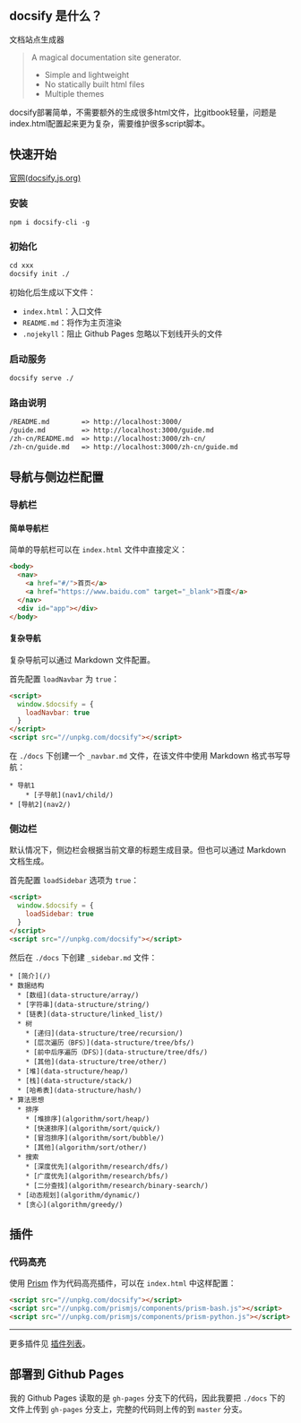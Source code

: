## docsify 是什么？

文档站点生成器

> A magical documentation site generator.
>
> - Simple and lightweight
> - No statically built html files
> - Multiple themes

docsify部署简单，不需要额外的生成很多html文件，比gitbook轻量，问题是index.html配置起来更为复杂，需要维护很多script脚本。

## 快速开始

[官网(docsify.js.org)](https://docsify.js.org/#/zh-cn/quickstart)

### 安装

```text
npm i docsify-cli -g
```

### 初始化

```html
cd xxx
docsify init ./
```

初始化后生成以下文件：

- `index.html`：入口文件
- `README.md`：将作为主页渲染
- `.nojekyll`：阻止 Github Pages 忽略以下划线开头的文件

### 启动服务

```html
docsify serve ./
```

### 路由说明

```html
/README.md        => http://localhost:3000/
/guide.md         => http://localhost:3000/guide.md
/zh-cn/README.md  => http://localhost:3000/zh-cn/
/zh-cn/guide.md   => http://localhost:3000/zh-cn/guide.md
```

## 导航与侧边栏配置

### 导航栏

#### 简单导航栏

简单的导航栏可以在 `index.html` 文件中直接定义：

```html
<body>
  <nav>
    <a href="#/">首页</a>
    <a href="https://www.baidu.com" target="_blank">百度</a>
  </nav>
  <div id="app"></div>
</body>
```

#### 复杂导航

复杂导航可以通过 Markdown 文件配置。

首先配置 `loadNavbar` 为 `true`：

```html
<script>
  window.$docsify = {
    loadNavbar: true
  }
</script>
<script src="//unpkg.com/docsify"></script>
```

在 `./docs` 下创建一个 `_navbar.md` 文件，在该文件中使用 Markdown 格式书写导航：

```text
* 导航1
    * [子导航](nav1/child/)
* [导航2](nav2/)
```

### 侧边栏

默认情况下，侧边栏会根据当前文章的标题生成目录。但也可以通过 Markdown 文档生成。

首先配置 `loadSidebar` 选项为 `true`：

```html
<script>
  window.$docsify = {
    loadSidebar: true
  }
</script>
<script src="//unpkg.com/docsify"></script>
```

然后在 `./docs` 下创建 `_sidebar.md` 文件：

```text
* [简介](/)
* 数据结构
  * [数组](data-structure/array/)
  * [字符串](data-structure/string/)
  * [链表](data-structure/linked_list/)
  * 树
    * [递归](data-structure/tree/recursion/)
    * [层次遍历（BFS）](data-structure/tree/bfs/)
    * [前中后序遍历（DFS）](data-structure/tree/dfs/)
    * [其他](data-structure/tree/other/)
  * [堆](data-structure/heap/)
  * [栈](data-structure/stack/)
  * [哈希表](data-structure/hash/)
* 算法思想
  * 排序
    * [堆排序](algorithm/sort/heap/)
    * [快速排序](algorithm/sort/quick/)
    * [冒泡排序](algorithm/sort/bubble/)
    * [其他](algorithm/sort/other/)
  * 搜索
    * [深度优先](algorithm/research/dfs/)
    * [广度优先](algorithm/research/bfs/)
    * [二分查找](algorithm/research/binary-search/)
  * [动态规划](algorithm/dynamic/)
  * [贪心](algorithm/greedy/)
```

## 插件

### 代码高亮

使用 [Prism](https://link.zhihu.com/?target=https%3A//github.com/PrismJS/prism) 作为代码高亮插件，可以在 `index.html` 中这样配置：

```html
<script src="//unpkg.com/docsify"></script>
<script src="//unpkg.com/prismjs/components/prism-bash.js"></script>
<script src="//unpkg.com/prismjs/components/prism-python.js"></script>
```

------

更多插件见 [插件列表](https://link.zhihu.com/?target=https%3A//docsify.js.org/%23/plugins)。

## 部署到 Github Pages

我的 Github Pages 读取的是 `gh-pages` 分支下的代码，因此我要把 `./docs` 下的文件上传到 `gh-pages` 分支上，完整的代码则上传的到 `master` 分支。